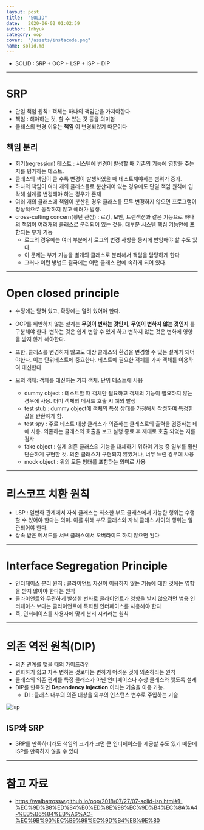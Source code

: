 ```yaml
---
layout: post
title:  "SOLID"
date:   2020-06-02 01:02:59
author: Inhyuk
category: oop
cover:  "/assets/instacode.png"
name: solid.md
---
```


- SOLID : SRP + OCP + LSP + ISP + DIP

- - -

SRP
=======

- 단일 책임 원칙 : 객체는 하나의 책임만을 가져야한다.
- 책임 : 해야하는 것, 할 수 있는 것 등을 의미함
- 클래스의 변경 이유는 **책임** 이 변경되었기 때문이다

책임 분리
--------

- 회기(regression) 테스트 : 시스템에 변경이 발생할 때 기존의 기능에 영향을 주는지를 평가하는 테스트.
- 클래스의 책임이 클 수록 변경이 발생하였을 때 테스트해야하는 범위가 증가.
- 하나의 책임이 여러 개의 클래스들로 분산되어 있는 경우에도 단일 책임 원칙에 입각해 설계를 변경해야 하는 경우가 존재
- 여러 개의 클래스에 책임이 분산된 경우 클래스를 모두 변경하지 않으면 프로그램이 정상적으로 동작하지 않고 에러가 발생.
- cross-cutting concern(횡단 관심) : 로깅, 보안, 트랜잭션과 같은 기능으로 하나의 책임이 여러개의 클래스로 분리되어 있는 것들. 대부분 시스템 핵심 기능안에 포함되는 부가 기능
  - 로그의 경우에는 여러 부분에서 로그의 변경 사항을 동시에 반영해야 할 수도 있다.
  - 이 문제는 부가 기능을 별개의 클래스로 분리해서 책임을 담당하게 한다
  - 그러나 이런 방법도 결국에는 어떤 클래스 안에 속하게 되어 있다.

- - -

Open closed principle
======================

- 수정에는 닫혀 있고, 확장에는 열려 있어야 한다.
- OCP를 위반하지 않는 설계는 **무엇이 변하는 것인지, 무엇이 변하지 않는 것인지** 를 구분해야 한다. 변하는 것은 쉽게 변할 수 있게 하고 변하지 않는 것은 변화에 영향을 받지 않게 해야한다.

- 또한, 클래스를 변경하지 않고도 대상 클래스의 환경을 변경할 수 있는 설계가 되어야한다. 이는 단위테스트에 중요한다. 테스트에 필요한 객체를 가짜 객체를 이용하여 대신한다

- 모의 객체: 객체를 대신하는 가짜 객체. 단위 테스트에 사용
  - dummy object : 테스트할 때 객체만 필요하고 객체의 기능이 필요하지 않는 경우에 사용. 더미 객체의 메서드 호출 시 예외 발생
  - test stub : dummy object에 객체의 특성 상태를 가정해서 작성하여 특정한 값을 반환하게 함.
  - test spy : 주로 테스트 대상 클래스가 의존하는 클래스로의 출력을 검증하는 데에 사용. 의존하는 클래스의 호출을 보고 실행 종료 후 제대로 호출 되었는 지를 검사
  - fake object : 실제 의존 클래스의 기능을 대체하기 위하여 기능 중 일부를 훨씬 단순하게 구현한 것. 의존 클래스가 구현되지 않았거나, 너무 느린 경우에 사용
  - mock object : 위의 모든 형태를 포함하는 의미로 사용

- - -

리스코프 치환 원칙
=====================

- LSP : 일반화 관계에서 자식 클래스는 최소한 부모 클래스에서 가능한 행위는 수행할 수 있어야 한다는 의미. 이를 위해 부모 클래스와 자식 클래스 사이의 행위는 일관되어야 한다.
- 상속 받은 메서드를 서브 클래스에서 오버라이드 하지 않으면 된다

- - -

Interface Segregation Principle
==============================

- 인터페이스 분리 원칙 : 클라이언트 자신이 이용하지 않는 기능에 대한 것에는 영향을 받지 않아야 한다는 원칙
- 클라이언트와 무관하게 발생한 변화로 클라이언트가 영향을 받지 않으려면 범용 인터페이스 보다는 클라이언트에 특화된 인터페이스를 사용해야 한다
- 즉, 인터페이스를 사용자에 맞게 분리 시키라는 원칙

- - -

의존 역전 원칙(DIP)
============

- 의존 관계를 맺을 때의 가이드라인
- 변화하기 쉽고 자주 변하는 것보다는 변하기 어려운 것에 의존하라는 원칙
- 클래스의 의존 관계를 특정 클래스가 아닌 인터페이스나 추상 클래스와 맺도록 설계
- DIP를 만족하면  **Dependency Injection** 이라는 기술을 이용 가능.
  - DI : 클래스 내부의 의존 대상을 외부의 인스턴스 변수로 주입하는 기술

![isp]({{site.baseurl}}/post_img/{{page.name}}/isp.png)

ISP와 SRP
------------

- SRP를 만족하더라도 책임의 크기가 크면 큰 인터페이스를 제공할 수도 있기 때문에 ISP를 만족하지 않을 수 있다


- - -

참고 자료
===========

- <https://walbatrossw.github.io/oop/2018/07/27/07-solid-isp.html#1-%EC%9D%B8%ED%84%B0%ED%8E%98%EC%9D%B4%EC%8A%A4-%EB%B6%84%EB%A6%AC-%EC%9B%90%EC%B9%99%EC%9D%B4%EB%9E%80>
